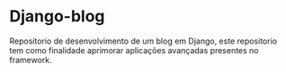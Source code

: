 # Django-blog
Repositorio de desenvolvimento de um blog em Django, este repositorio tem como finalidade aprimorar aplicações avançadas presentes no framework.
